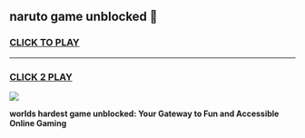 
## naruto game unblocked 👋
<h3>
<a href="https://premium.freeplayer.one?title=naruto_game_unblocked&ref=13F">CLICK TO PLAY</a></h3>
<hr>

<h3>
<a href="https://premium.freeplayer.one?title=naruto_game_unblocked&ref=13F">CLICK 2 PLAY</a>
  
</h3>

<a href="https://premium.freeplayer.one?title=naruto_game_unblocked&ref=12F/"><img src="https://clearcache.store/games.png"></a>


**worlds hardest game unblocked: Your Gateway to Fun and Accessible Online Gaming**
